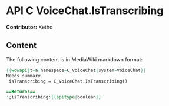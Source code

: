# API C VoiceChat.IsTranscribing

**Contributor:** Ketho

## Content

The following content is in MediaWiki markdown format:

```mediawiki
{{wowapi|t=a|namespace=C_VoiceChat|system=VoiceChat}}
Needs summary.
 isTranscribing = C_VoiceChat.IsTranscribing()

==Returns==
:;isTranscribing:{{apitype|boolean}}
```